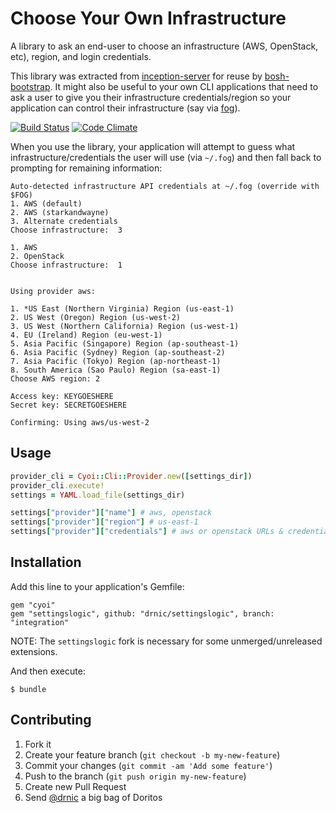 # Choose Your Own Infrastructure

A library to ask an end-user to choose an infrastructure (AWS, OpenStack, etc), region, and login credentials.

This library was extracted from [inception-server](https://github.com/drnic/inception-server) for reuse by [bosh-bootstrap](https://github.com/StarkAndWayne/bosh-bootstrap). It might also be useful to your own CLI applications that need to ask a user to give you their infrastructure credentials/region so your application can control their infrastructure (say via [fog](http://fog.io)).

[![Build Status](https://travis-ci.org/drnic/cyoi.png?branch=master)](https://travis-ci.org/drnic/cyoi)
[![Code Climate](https://codeclimate.com/github/drnic/cyoi.png)](https://codeclimate.com/github/drnic/cyoi)

When you use the library, your application will attempt to guess what infrastructure/credentials the user will use (via `~/.fog`) and then fall back to prompting for remaining information:

```
Auto-detected infrastructure API credentials at ~/.fog (override with $FOG)
1. AWS (default)
2. AWS (starkandwayne)
3. Alternate credentials
Choose infrastructure:  3

1. AWS
2. OpenStack
Choose infrastructure:  1


Using provider aws:

1. *US East (Northern Virginia) Region (us-east-1)
2. US West (Oregon) Region (us-west-2)
3. US West (Northern California) Region (us-west-1)
4. EU (Ireland) Region (eu-west-1)
5. Asia Pacific (Singapore) Region (ap-southeast-1)
6. Asia Pacific (Sydney) Region (ap-southeast-2)
7. Asia Pacific (Tokyo) Region (ap-northeast-1)
8. South America (Sao Paulo) Region (sa-east-1)
Choose AWS region: 2

Access key: KEYGOESHERE
Secret key: SECRETGOESHERE

Confirming: Using aws/us-west-2
```

## Usage

``` ruby
provider_cli = Cyoi::Cli::Provider.new([settings_dir])
provider_cli.execute!
settings = YAML.load_file(settings_dir)

settings["provider"]["name"] # aws, openstack
settings["provider"]["region"] # us-east-1
settings["provider"]["credentials"] # aws or openstack URLs & credentials
```

## Installation

Add this line to your application's Gemfile:

```
gem "cyoi"
gem "settingslogic", github: "drnic/settingslogic", branch: "integration"
```

NOTE: The `settingslogic` fork is necessary for some unmerged/unreleased extensions.

And then execute:

```
$ bundle
```

## Contributing

1. Fork it
2. Create your feature branch (`git checkout -b my-new-feature`)
3. Commit your changes (`git commit -am 'Add some feature'`)
4. Push to the branch (`git push origin my-new-feature`)
5. Create new Pull Request
6. Send [@drnic](https://github.com/drnic) a big bag of Doritos